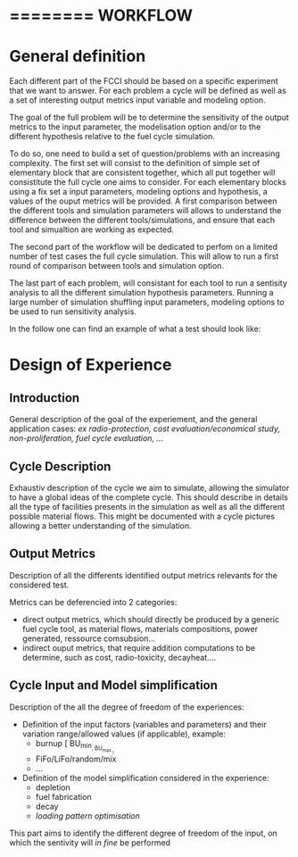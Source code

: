 ========
WORKFLOW
========

General definition
==================

Each different part of the FCCI should be based on a specific experiment that we
want to answer.  For each problem a cycle will be defined as well as a set of
interesting output metrics input variable and modeling option.


The goal of the full problem will be to determine the sensitivity of the output
metrics to the input parameter, the modelisation option and/or to the different
hypothesis relative to the fuel cycle simulation.


To do so, one need to build a set of question/problems with an increasing
complexity. 
The first set will consist to the definition of simple set of elementary block
that are consistent together, which all put together will consistitute the full
cycle one aims to consider.
For each elementary blocks using a fix set a input parameters, modeling options
and hypothesis, a values of the ouput metrics will be provided. A first
comparison between the different tools and simulation parameters will allows to
understand the difference between the different tools/simulations, and ensure
that each tool and simualtion are working as expected.

The second part of the workflow will be dedicated to perfom on a limited number
of test cases the full cycle simulation. This will allow to run a first round of
comparison between tools and simulation option.


The last part of each problem, will consistant for each tool to run a sentisity
analysis to all the different simulation hypothesis parameters. Running a large
number of simulation shuffling input parameters, modeling options to be used to
run sensitivity analysis.


In the follow one can find an example of what a test should look like:

Design of Experience
====================

Introduction
------------

General description of the goal of the experiement, and the general application cases:
*ex radio-protection, cost evaluation/economical study, non-proliferation, fuel
cycle evaluation, ...*

Cycle Description
-----------------
Exhaustiv description of the cycle we aim to simulate, allowing the simulator to
have a global ideas of the complete cycle.
This should describe in details all the type of facilities presents in the
simulation as well as all the different possible material flows. This might be
documented with a cycle pictures allowing a better understanding of the
simulation.

Output Metrics
--------------
Description of all the differents identified output metrics relevants for the
considered test.

Metrics can be deferencied into 2 categories:
- direct output metrics, which should directly be produced by a generic fuel
  cycle tool, as material flows, materials compositions, power generated,
  ressource comsubsion...
- indirect ouput metrics, that require addition computations to be determine, such as
  cost, radio-toxicity, decayheat....


Cycle Input and Model simplification
------------------------------------
Description of the all the degree of freedom of the experiences:
- Definition of the input factors (variables and parameters) and their variation
  range/allowed values (if applicable), example:
  - burnup [ BU<sub>min<sub>, BU<sub>max<sub> ]
  - FiFo/LiFo/random/mix
  - ...
- Definition of the model simplification considered in the experience:
  - depletion
  - fuel fabrication
  - decay
  - *loading pattern optimisation*

This part aims to identify the different degree of freedom of the input, on
which the sentivity will *in fine* be performed
